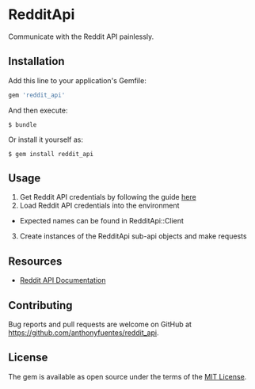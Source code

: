 # RedditApi

Communicate with the Reddit API painlessly.

## Installation

Add this line to your application's Gemfile:

```ruby
gem 'reddit_api'
```

And then execute:

    $ bundle

Or install it yourself as:

    $ gem install reddit_api

## Usage

1. Get Reddit API credentials by following the guide
   [here](https://www.reddit.com/prefs/apps)
2. Load Reddit API credentials into the environment
  * Expected names can be found in RedditApi::Client
3. Create instances of the RedditApi sub-api objects and make requests

## Resources

* [Reddit API Documentation](https://www.reddit.com/dev/api/)

## Contributing

Bug reports and pull requests are welcome on GitHub at https://github.com/anthonyfuentes/reddit_api.

## License

The gem is available as open source under the terms of the [MIT License](http://opensource.org/licenses/MIT).

